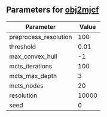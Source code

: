 ## Parameters for [obj2mjcf](https://github.com/kevinzakka/obj2mjcf)

| Parameter           | Value       |
|---------------------|-------------|
| preprocess_resolution | 100       |
| threshold           | 0.01        |
| max_convex_hull     | -1          |
| mcts_iterations     | 100         |
| mcts_max_depth      | 3           |
| mcts_nodes          | 20          |
| resolution          | 10000       |
| seed                | 0           |
